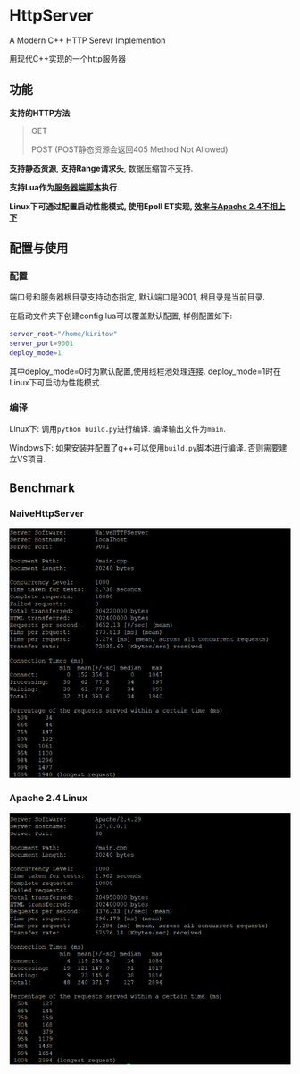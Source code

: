 # HttpServer

A Modern C++ HTTP Serevr Implemention

用现代C++实现的一个http服务器

## 功能

**支持的HTTP方法**:

> GET
>
> POST (POST静态资源会返回405 Method Not Allowed)

**支持静态资源**, **支持Range请求头**, 数据压缩暂不支持.

**支持Lua作为[服务器端脚本](luacgi_maunal.md)执行**.

**Linux下可通过配置启动性能模式, 使用Epoll ET实现, [效率与Apache 2.4不相上下](#Benchmark)**

## 配置与使用

### 配置

端口号和服务器根目录支持动态指定, 默认端口是9001, 根目录是当前目录.

在启动文件夹下创建config.lua可以覆盖默认配置, 样例配置如下:

```lua
server_root="/home/kiritow"
server_port=9001
deploy_mode=1
```

其中deploy_mode=0时为默认配置,使用线程池处理连接. deploy_mode=1时在Linux下可启动为性能模式.

### 编译

Linux下: 调用`python build.py`进行编译. 编译输出文件为`main`.

Windows下: 如果安装并配置了g++可以使用`build.py`脚本进行编译. 否则需要建立VS项目.

## Benchmark

### NaiveHttpServer

![Naive HttpServer](image/benchmark_naivehttpserver.png)

### Apache 2.4 Linux

![Apache httpd 2.4](image/benchmark_apache2.4.png)